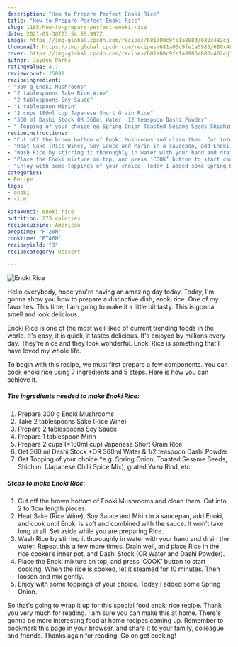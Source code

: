 ```yaml
---
description: "How to Prepare Perfect Enoki Rice"
title: "How to Prepare Perfect Enoki Rice"
slug: 1185-how-to-prepare-perfect-enoki-rice
date: 2021-05-30T23:54:55.997Z
image: https://img-global.cpcdn.com/recipes/681a00c9fe1a0983/680x482cq70/enoki-rice-recipe-main-photo.jpg
thumbnail: https://img-global.cpcdn.com/recipes/681a00c9fe1a0983/680x482cq70/enoki-rice-recipe-main-photo.jpg
cover: https://img-global.cpcdn.com/recipes/681a00c9fe1a0983/680x482cq70/enoki-rice-recipe-main-photo.jpg
author: Jayden Parks
ratingvalue: 4.7
reviewcount: 15892
recipeingredient:
- "300 g Enoki Mushrooms"
- "2 tablespoons Sake Rice Wine"
- "2 tablespoons Soy Sauce"
- "1 tablespoon Mirin"
- "2 cups 180ml cup Japanese Short Grain Rice"
- "360 ml Dashi Stock OR 360ml Water  12 teaspoon Dashi Powder"
- " Topping of your choice eg Spring Onion Toasted Sesame Seeds Shichimi Japanese Chilli Spice Mix grated Yuzu Rind etc"
recipeinstructions:
- "Cut off the brown bottom of Enoki Mushrooms and clean them. Cut into 2 to 3cm length pieces."
- "Heat Sake (Rice Wine), Soy Sauce and Mirin in a saucepan, add Enoki, and cook until Enoki is soft and combined with the sauce. It won’t take long at all. Set aside while you are preparing Rice."
- "Wash Rice by stirring it thoroughly in water with your hand and drain the water. Repeat this a few more times. Drain well, and place Rice in the rice cooker’s inner pot, and Dashi Stock (OR Water and Dashi Powder)."
- "Place the Enoki mixture on top, and press ‘COOK’ button to start cooking. When the rice is cooked, let it steamed for 10 minutes. Then loosen and mix gently."
- "Enjoy with some toppings of your choice. Today I added some Spring Onion."
categories:
- Recipe
tags:
- enoki
- rice

katakunci: enoki rice 
nutrition: 273 calories
recipecuisine: American
preptime: "PT20M"
cooktime: "PT46M"
recipeyield: "3"
recipecategory: Dessert

---
```



![Enoki Rice](https://img-global.cpcdn.com/recipes/681a00c9fe1a0983/680x482cq70/enoki-rice-recipe-main-photo.jpg)

Hello everybody, hope you're having an amazing day today. Today, I'm gonna show you how to prepare a distinctive dish, enoki rice. One of my favorites. This time, I am going to make it a little bit tasty. This is gonna smell and look delicious.

Enoki Rice is one of the most well liked of current trending foods in the world. It's easy, it is quick, it tastes delicious. It's enjoyed by millions every day. They're nice and they look wonderful. Enoki Rice is something that I have loved my whole life.




To begin with this recipe, we must first prepare a few components. You can cook enoki rice using 7 ingredients and 5 steps. Here is how you can achieve it.

<!--inarticleads1-->

##### The ingredients needed to make Enoki Rice:

1. Prepare 300 g Enoki Mushrooms
1. Take 2 tablespoons Sake (Rice Wine)
1. Prepare 2 tablespoons Soy Sauce
1. Prepare 1 tablespoon Mirin
1. Prepare 2 cups (*180ml cup) Japanese Short Grain Rice
1. Get 360 ml Dashi Stock *OR 360ml Water &amp; 1/2 teaspoon Dashi Powder
1. Get  Topping of your choice *e.g. Spring Onion, Toasted Sesame Seeds, Shichimi (Japanese Chilli Spice Mix), grated Yuzu Rind, etc




<!--inarticleads2-->

##### Steps to make Enoki Rice:

1. Cut off the brown bottom of Enoki Mushrooms and clean them. Cut into 2 to 3cm length pieces.
1. Heat Sake (Rice Wine), Soy Sauce and Mirin in a saucepan, add Enoki, and cook until Enoki is soft and combined with the sauce. It won’t take long at all. Set aside while you are preparing Rice.
1. Wash Rice by stirring it thoroughly in water with your hand and drain the water. Repeat this a few more times. Drain well, and place Rice in the rice cooker’s inner pot, and Dashi Stock (OR Water and Dashi Powder).
1. Place the Enoki mixture on top, and press ‘COOK’ button to start cooking. When the rice is cooked, let it steamed for 10 minutes. Then loosen and mix gently.
1. Enjoy with some toppings of your choice. Today I added some Spring Onion.




So that's going to wrap it up for this special food enoki rice recipe. Thank you very much for reading. I am sure you can make this at home. There's gonna be more interesting food at home recipes coming up. Remember to bookmark this page in your browser, and share it to your family, colleague and friends. Thanks again for reading. Go on get cooking!
